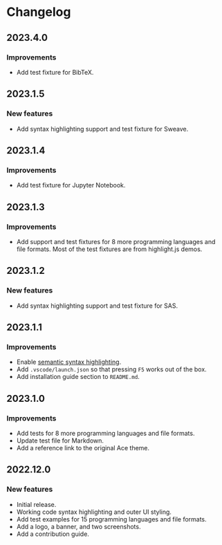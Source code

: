 # Changelog

## 2023.4.0

### Improvements

- Add test fixture for BibTeX.

## 2023.1.5

### New features

- Add syntax highlighting support and test fixture for Sweave.

## 2023.1.4

### Improvements

- Add test fixture for Jupyter Notebook.

## 2023.1.3

### Improvements

- Add support and test fixtures for 8 more programming languages and file formats.
  Most of the test fixtures are from highlight.js demos.

## 2023.1.2

### New features

- Add syntax highlighting support and test fixture for SAS.

## 2023.1.1

### Improvements

- Enable [semantic syntax highlighting](https://code.visualstudio.com/api/language-extensions/semantic-highlight-guide).
- Add `.vscode/launch.json` so that pressing `F5` works out of the box.
- Add installation guide section to `README.md`.

## 2023.1.0

### Improvements

- Add tests for 8 more programming languages and file formats.
- Update test file for Markdown.
- Add a reference link to the original Ace theme.

## 2022.12.0

### New features

- Initial release.
- Working code syntax highlighting and outer UI styling.
- Add test examples for 15 programming languages and file formats.
- Add a logo, a banner, and two screenshots.
- Add a contribution guide.

